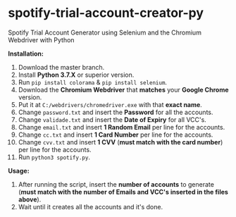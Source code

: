 # spotify-trial-account-creator-py
Spotify Trial Account Generator using Selenium and the Chromium Webdriver with Python

**Installation:**
1. Download the master branch.
2. Install **Python 3.7.X** or superior version.
3. Run `pip install colorama` & `pip install selenium`.
4. Download the **Chromium Webdriver** that **matches** your **Google Chrome** version.
5. Put it at `C:/webdrivers/chromedriver.exe` with that **exact name**.
4. Change `password.txt` and insert the **Password** for all the accounts.
5. Change `validade.txt` and insert the **Date of Expiry** for all VCC's.
6. Change `email.txt` and insert **1 Random Email** per line for the accounts.
7. Change `cc.txt` and insert **1 Card Number** per line for the accounts.
8. Change `cvv.txt` and insert **1 CVV** (**must match with the card number**) per line for the accounts.
9. Run `python3 spotify.py`.

**Usage:**
1. After running the script, insert the **number of accounts** to generate (**must match with the number of Emails and VCC's inserted in the files above**).
2. Wait until it creates all the accounts and it's done.
